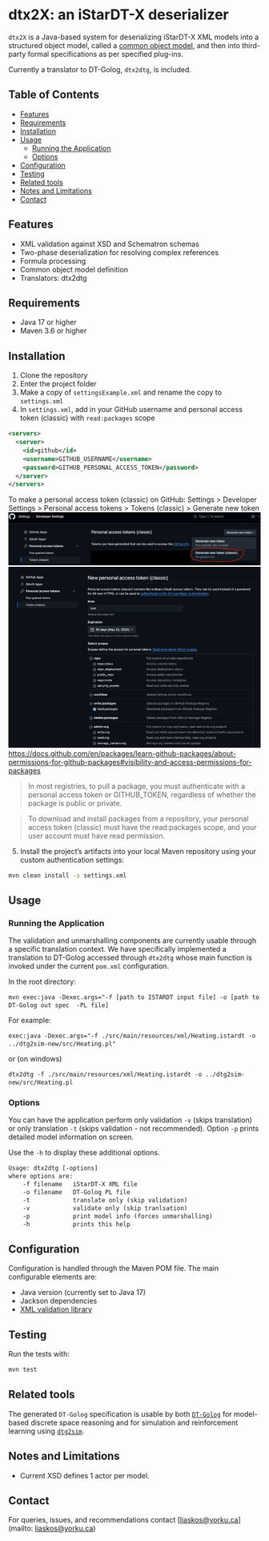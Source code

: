 # dtx2X: an iStarDT-X deserializer

`dtx2X` is a Java-based system for deserializing iStarDT-X XML models into a structured object model, called a [common object model](https://github.com/cmg-yorku/dtx2X/tree/main/docs/images/CommonObjectModel.png), and then into third-party formal specifications as per specified plug-ins. 

Currently a translator to DT-Golog, `dtx2dtg`, is included.

## Table of Contents
* [Features](#features)
* [Requirements](#requirements)
* [Installation](#installation)
* [Usage](#usage)
  * [Running the Application](#running-the-application)
  * [Options](#options)
* [Configuration](#configuration)
* [Testing](#testing)
* [Related tools](#related-tools)
* [Notes and Limitations](#notes-and-limitations)
* [Contact](#contact)


## Features

- XML validation against XSD and Schematron schemas
- Two-phase deserialization for resolving complex references
- Formula processing
- Common object model definition
- Translators: dtx2dtg

## Requirements

- Java 17 or higher
- Maven 3.6 or higher

## Installation

1. Clone the repository
2. Enter the project folder
3. Make a copy of `settingsExample.xml` and rename the copy to `settings.xml`
4. In `settings.xml`, add in your GitHub username and personal access token (classic) with `read:packages` scope
```xml
<servers>
  <server>
    <id>github</id>
    <username>GITHUB_USERNAME</username>
    <password>GITHUB_PERSONAL_ACCESS_TOKEN</password>
  </server>
</servers>
```

To make a personal access token (classic) on GitHub: Settings > Developer Settings > Personal access tokens > Tokens (classic) > Generate new token
![img.png](docs/images/generate_token.png)
![img.png](docs/images/personal_access_token.png)
https://docs.github.com/en/packages/learn-github-packages/about-permissions-for-github-packages#visibility-and-access-permissions-for-packages
> In most registries, to pull a package, you must authenticate with a personal access token or GITHUB_TOKEN, regardless of whether the package is public or private.

> To download and install packages from a repository, your personal access token (classic) must have the read:packages scope, and your user account must have read permission.
5. Install the project’s artifacts into your local Maven repository using your custom authentication settings:

```bash
mvn clean install -s settings.xml
```

<!-- 
6. To run the main application (IStarTApplication), run:

```bash
mvn exec:java
```
-->

## Usage

### Running the Application

The validation and unmarshalling components are currently usable through a specific translation context. We have specifically implemented a translation to DT-Golog accessed through `dtx2dtg` whose main function is invoked under the current `pom.xml` configuration.

In the root directory:
```
mvn exec:java -Dexec.args="-f [path to ISTARDT input file] -o [path to DT-Golog out spec  -PL file]
```

For example:

```
exec:java -Dexec.args="-f ./src/main/resources/xml/Heating.istardt -o ../dtg2sim-new/src/Heating.pl"
```

or (on windows)
```
dtx2dtg -f ./src/main/resources/xml/Heating.istardt -o ../dtg2sim-new/src/Heating.pl
```

### Options

You can have the application perform only validation `-v` (skips translation)  or only translation `-t` (skips validation - not recommended). Option `-p` prints detailed model information on screen.

Use the `-h` to display these additional options. 

```
Usage: dtx2dtg [-options]
where options are:
    -f filename   iStarDT-X XML file
    -o filename   DT-Golog PL file
    -t            translate only (skip validation)
    -v            validate only (skip tranlsation)
    -p            print model info (forces unmarshalling)
    -h            prints this help
```


<!--
The main application reads an XML file, validates it against both XSD and Schematron schemas, and prints model information:



```bash
mvn exec:java
```

This will use the default XML file specified in `IStarTApplication.java` (figure1a_fixed2.xml).

To use different input files, you'll need to modify the file path constants in `IStarTApplication.java`:
```java
public class IStarTApplication {

  private static final String XSD_SCHEMA_PATH = "src/main/resources/xsd/istar-rl-schema_v3.xsd";
  private static final String SCHEMATRON_SCHEMA_PATH = "src/main/resources/schematron/istar-rl-schematron3.sch";
  private static final String XML_FILE_PATH = "src/main/resources/xml/figure1a_fixed2.xml";
  // ...
}
```

## Project Structure

```
.
├── README.md
├── pom.xml
├── settingsExample.xml
├── .gitignore
├── docs
   ├── README.md
   ├── bnf_grammar.md
   ├── domain_model_uml.md
   ├── domain_model_uml.png
   ├── domain_model_uml.uml
   ├── images
   ├── sequence_diagram_deserialization_system.md
   └── xml_uml.md
├── src
   ├── main
     ├── java
        └── ca
          └── yorku
            └── cmg
              └── istardt
                └── xmlparser
                  ├── IStarTApplication.java  # Main application
                  ├── XmlValidation.java
                  ├── objects         # Domain model
                    ├── ANDOperator.java
                    ├── Actor.java
                    ├── Atom.java
                    ├── Condition.java
                    ...
                  └── xml
                    ├── IStarUnmarshaller.java
                    ├── ReferenceResolver.java
                    ├── deserializers
                      ├── ActorDeserializer.java
                      ├── BaseDeserializer.java
                      ...
                    ├── formula
                      ├── FormulaNodeVisitor.java
                      └── FormulaNodeVisitorImpl.java
                    ├── processing
                      └── ReferenceProcessor.java
                    └── utils
                      └── DeserializerUtils.java
     └── resources
       ├── schematron
       ├── textualRep_figure1a.txt
       ├── textualRep_figure1b.txt
       ├── xml
       └── xsd
   └── test
     ├── java
       └── ca
         └── yorku
           └── cmg
             └── istardt
               └── xmlparser
                 └── IStarUnmarshallerTest.java
     └── resources
       ├── schematron
       ├── xml
       └── xsd
```

## Architecture

The system has the following main components:

1. **Validation**: XML validation against schemas
2. **Unmarshalling**: Conversion of XML to Java objects
3. **Reference Resolution**: Establishing relationships between objects
--> 
## Configuration

Configuration is handled through the Maven POM file. The main configurable elements are:

- Java version (currently set to Java 17)
- Jackson dependencies
- [XML validation library](https://github.com/nina2dv/xml-validation)

## Testing

Run the tests with:

```bash
mvn test
```

## Related tools

The generated ``DT-Golog`` specification is usable by both [`DT-Golog`](https://www.cs.ryerson.ca/~mes/publications/mainLetter.pdf) for model-based discrete space reasoning and for simulation and reinforcement learning using [`dtg2sim`](https://github.com/cmg-yorku/dtg2sim).

## Notes and Limitations

- Current XSD defines 1 actor per model.

## Contact
For queries, issues, and recommendations contact [liaskos@yorku.ca](mailto: liaskos@yorku.ca)